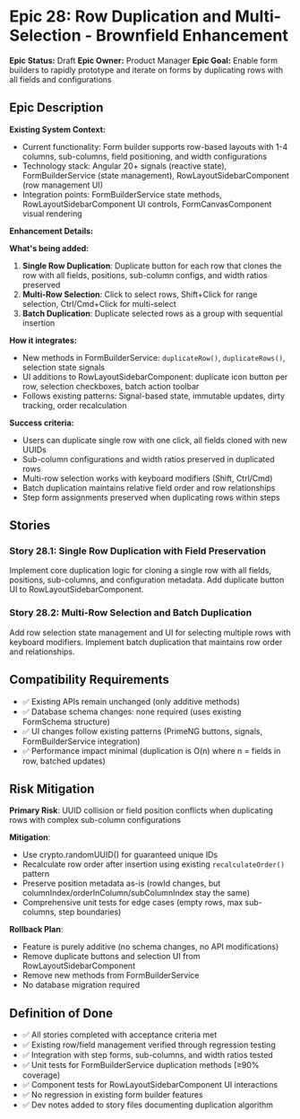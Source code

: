 # Epic 28: Row Duplication and Multi-Selection - Brownfield Enhancement

**Epic Status:** Draft **Epic Owner:** Product Manager **Epic Goal:** Enable form builders to
rapidly prototype and iterate on forms by duplicating rows with all fields and configurations

## Epic Description

**Existing System Context:**

- Current functionality: Form builder supports row-based layouts with 1-4 columns, sub-columns,
  field positioning, and width configurations
- Technology stack: Angular 20+ signals (reactive state), FormBuilderService (state management),
  RowLayoutSidebarComponent (row management UI)
- Integration points: FormBuilderService state methods, RowLayoutSidebarComponent UI controls,
  FormCanvasComponent visual rendering

**Enhancement Details:**

**What's being added:**

1. **Single Row Duplication**: Duplicate button for each row that clones the row with all fields,
   positions, sub-column configs, and width ratios preserved
2. **Multi-Row Selection**: Click to select rows, Shift+Click for range selection, Ctrl/Cmd+Click
   for multi-select
3. **Batch Duplication**: Duplicate selected rows as a group with sequential insertion

**How it integrates:**

- New methods in FormBuilderService: `duplicateRow()`, `duplicateRows()`, selection state signals
- UI additions to RowLayoutSidebarComponent: duplicate icon button per row, selection checkboxes,
  batch action toolbar
- Follows existing patterns: Signal-based state, immutable updates, dirty tracking, order
  recalculation

**Success criteria:**

- Users can duplicate single row with one click, all fields cloned with new UUIDs
- Sub-column configurations and width ratios preserved in duplicated rows
- Multi-row selection works with keyboard modifiers (Shift, Ctrl/Cmd)
- Batch duplication maintains relative field order and row relationships
- Step form assignments preserved when duplicating rows within steps

## Stories

### Story 28.1: Single Row Duplication with Field Preservation

Implement core duplication logic for cloning a single row with all fields, positions, sub-columns,
and configuration metadata. Add duplicate button UI to RowLayoutSidebarComponent.

### Story 28.2: Multi-Row Selection and Batch Duplication

Add row selection state management and UI for selecting multiple rows with keyboard modifiers.
Implement batch duplication that maintains row order and relationships.

## Compatibility Requirements

- ✅ Existing APIs remain unchanged (only additive methods)
- ✅ Database schema changes: none required (uses existing FormSchema structure)
- ✅ UI changes follow existing patterns (PrimeNG buttons, signals, FormBuilderService integration)
- ✅ Performance impact minimal (duplication is O(n) where n = fields in row, batched updates)

## Risk Mitigation

**Primary Risk**: UUID collision or field position conflicts when duplicating rows with complex
sub-column configurations

**Mitigation**:

- Use crypto.randomUUID() for guaranteed unique IDs
- Recalculate row order after insertion using existing `recalculateOrder()` pattern
- Preserve position metadata as-is (rowId changes, but columnIndex/orderInColumn/subColumnIndex stay
  the same)
- Comprehensive unit tests for edge cases (empty rows, max sub-columns, step boundaries)

**Rollback Plan**:

- Feature is purely additive (no schema changes, no API modifications)
- Remove duplicate buttons and selection UI from RowLayoutSidebarComponent
- Remove new methods from FormBuilderService
- No database migration required

## Definition of Done

- ✅ All stories completed with acceptance criteria met
- ✅ Existing row/field management verified through regression testing
- ✅ Integration with step forms, sub-columns, and width ratios tested
- ✅ Unit tests for FormBuilderService duplication methods (≥90% coverage)
- ✅ Component tests for RowLayoutSidebarComponent UI interactions
- ✅ No regression in existing form builder features
- ✅ Dev notes added to story files documenting duplication algorithm
